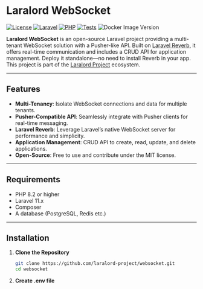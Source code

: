 # Laralord WebSocket

[![License](https://img.shields.io/badge/license-MIT-blue.svg)](https://github.com/laralord-project/websocket/blob/main/LICENSE)
[![Laravel](https://img.shields.io/badge/Laravel-11.x-red.svg)](https://laravel.com)
[![PHP](https://img.shields.io/badge/PHP-8.2+-blue.svg)](https://php.net)
[![Tests](https://github.com/laralord-project/websocket/actions/workflows/test.yaml/badge.svg?branch=main)](https://github.com/laralord-project/websocket/actions/workflows/test.yaml)
![Docker Image Version](https://img.shields.io/docker/v/laralordproject/websocket)

**Laralord WebSocket** is an open-source Laravel project providing a multi-tenant WebSocket solution with a Pusher-like API. Built on [Laravel Reverb](https://laravel.com/docs/reverb), it offers real-time communication and includes a CRUD API for application management. Deploy it standalone—no need to install Reverb in your app. This project is part of the [Laralord Project](https://laralord.dev) ecosystem.

---

## Features

- **Multi-Tenancy**: Isolate WebSocket connections and data for multiple tenants.
- **Pusher-Compatible API**: Seamlessly integrate with Pusher clients for real-time messaging.
- **Laravel Reverb**: Leverage Laravel’s native WebSocket server for performance and simplicity.
- **Application Management**: CRUD API to create, read, update, and delete applications.
- **Open-Source**: Free to use and contribute under the MIT license.

---

## Requirements

- PHP 8.2 or higher
- Laravel 11.x
- Composer
- A database (PostgreSQL, Redis etc.)

---

## Installation

1. **Clone the Repository**
   ```bash
   git clone https://github.com/laralord-project/websocket.git
   cd websocket
   ```
2. **Create .env file**
   


